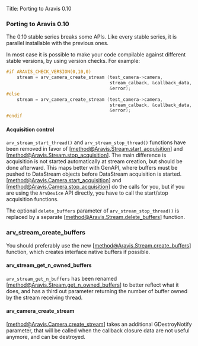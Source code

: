 Title: Porting to Aravis 0.10

### Porting to Aravis 0.10

The 0.10 stable series breaks some APIs. Like every stable series, it is
parallel installable with the previous ones.

In most case it is possible to make your code compilable against different
stable versions, by using version checks. For example:

```C
#if ARAVIS_CHECK_VERSION(0,10,0)
    stream = arv_camera_create_stream (test_camera->camera,
                                       stream_calback, &callback_data, NULL,
                                       &error);
#else
    stream = arv_camera_create_stream (test_camera->camera,
                                       stream_calback, &callback_data,
                                       &error);
#endif
```

#### Acquisition control

`arv_stream_start_thread()` and `arv_stream_stop_thread()` functions have been
removed in favor of [method@Aravis.Stream.start_acquisition] and
[method@Aravis.Stream.stop_acquisition]. The main difference is acquisition is
not started automatically at stream creation, but should be done afterward. This
maps better with GenAPI, where buffers must be pushed to DataStream objects
before DataStream acquisition is started.
[method@Aravis.Camera.start_acquisition] and
[method@Aravis.Camera.stop_acquisition] do the calls for you, but if you are
using the `ArvDevice` API directly, you have to call the start/stop acquisition
functions.

The optional `delete_buffers` parameter of `arv_stream_stop_thread()` is
replaced by a separate [method@Aravis.Stream.delete_buffers] function.

### arv_stream_create_buffers

You should preferably use the new [method@Aravis.Stream.create_buffers]
function, which creates interface native buffers if possible.

#### arv_stream_get_n_owned_buffers

`arv_stream_get_n_buffers` has been renamed
[method@Aravis.Stream.get_n_owned_buffers] to better reflect what it does, and
has a third out parameter returning the number of buffer owned by the stream
receiving thread.

#### arv_camera_create_stream

[method@Aravis.Camera.create_stream] takes an additional GDestroyNotify
parameter, that will be called when the callback closure data are not useful
anymore, and can be destroyed.
